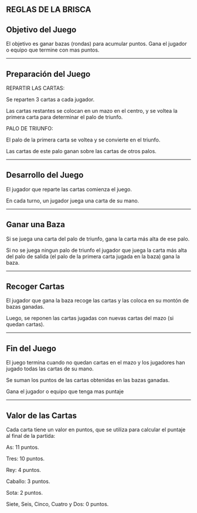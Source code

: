 REGLAS DE LA BRISCA
---------------------------
Objetivo del Juego
---------------------------
El objetivo es ganar bazas (rondas) para acumular puntos. Gana el jugador
o equipo que termine con mas puntos.

-------------------------------
Preparación del Juego
-------------------------------
REPARTIR LAS CARTAS:

Se reparten 3 cartas a cada jugador.

Las cartas restantes se colocan en un mazo en el centro,
 y se voltea la primera carta para determinar el palo de triunfo.

PALO DE TRIUNFO:

El palo de la primera carta se voltea y se convierte en el triunfo.

Las cartas de este palo ganan sobre las cartas de otros palos.

-----------------------------
Desarrollo del Juego
-----------------------------
El jugador que reparte las cartas comienza el juego.

En cada turno, un jugador juega una carta de su mano.

---------------------------
Ganar una Baza
---------------------------

Si se juega una carta del palo de triunfo, gana la carta más alta de ese palo.

Si no se juega ningun palo de triunfo el jugador que juega la carta más alta del palo de salida
(el palo de la primera carta jugada en la baza) gana la baza.

------------------------
Recoger Cartas
------------------------

El jugador que gana la baza recoge las cartas y las coloca en su montón de bazas ganadas.

Luego, se reponen las cartas jugadas con nuevas cartas del mazo (si quedan cartas).

----------------------
Fin del Juego
----------------------

El juego termina cuando no quedan cartas en el mazo
 y los jugadores han jugado todas las cartas de su mano.

Se suman los puntos de las cartas obtenidas en las bazas ganadas.

Gana el jugador o equipo que tenga mas puntaje

---------------------------
Valor de las Cartas
---------------------------
Cada carta tiene un valor en puntos, que se utiliza para calcular el puntaje al final de la partida:

As: 11 puntos.

Tres: 10 puntos.

Rey: 4 puntos.

Caballo: 3 puntos.

Sota: 2 puntos.

Siete, Seis, Cinco, Cuatro y Dos: 0 puntos.

